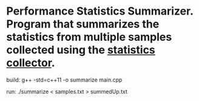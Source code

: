 # Performance Statistics Summarizer. Program that summarizes the statistics from multiple samples collected using the <a href="https://github.com/iNaDeX/computer-performance-collector/">statistics collector</a>.

build: g++ -std=c++11 -o summarize main.cpp

run: ./summarize < samples.txt > summedUp.txt
